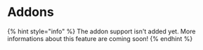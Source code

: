 # Addons

{% hint style="info" %}
The addon support isn't added yet. More informations about this feature are coming soon!
{% endhint %}

